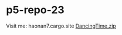 # p5-repo-23
Visit me: haonan7.cargo.site
[DancingTime.zip](https://github.com/7777777derek/p5-repo-23/files/11173485/DancingTime.zip)
